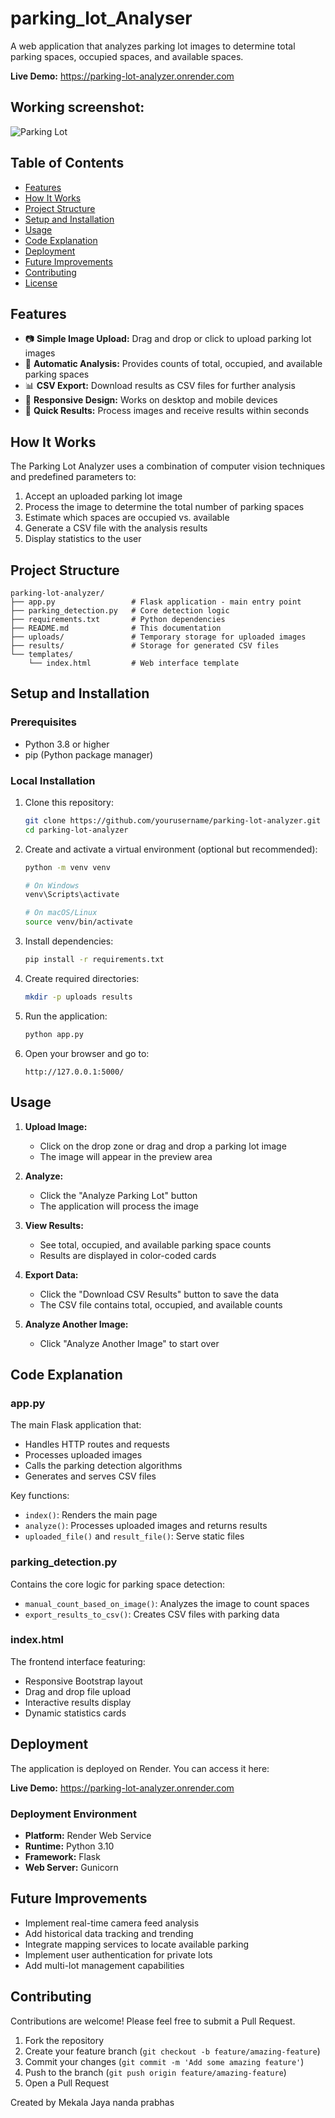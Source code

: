 # parking_lot_Analyser

A web application that analyzes parking lot images to determine total parking spaces, occupied spaces, and available spaces.

**Live Demo:** https://parking-lot-analyzer.onrender.com

## Working screenshot:
![Parking Lot](Screenshot%202025-05-20%20at%2011.59.13%E2%80%AFPM.png)

## Table of Contents

- [Features](#features)
- [How It Works](#how-it-works)
- [Project Structure](#project-structure)
- [Setup and Installation](#setup-and-installation)
- [Usage](#usage)
- [Code Explanation](#code-explanation)
- [Deployment](#deployment)
- [Future Improvements](#future-improvements)
- [Contributing](#contributing)
- [License](#license)

## Features

- 📷 **Simple Image Upload:** Drag and drop or click to upload parking lot images
- 🔢 **Automatic Analysis:** Provides counts of total, occupied, and available parking spaces
- 📊 **CSV Export:** Download results as CSV files for further analysis
- 📱 **Responsive Design:** Works on desktop and mobile devices
- 🚗 **Quick Results:** Process images and receive results within seconds

## How It Works

The Parking Lot Analyzer uses a combination of computer vision techniques and predefined parameters to:

1. Accept an uploaded parking lot image
2. Process the image to determine the total number of parking spaces
3. Estimate which spaces are occupied vs. available
4. Generate a CSV file with the analysis results
5. Display statistics to the user

## Project Structure

```
parking-lot-analyzer/
├── app.py                 # Flask application - main entry point
├── parking_detection.py   # Core detection logic
├── requirements.txt       # Python dependencies
├── README.md              # This documentation
├── uploads/               # Temporary storage for uploaded images
├── results/               # Storage for generated CSV files
└── templates/             
    └── index.html         # Web interface template
```

## Setup and Installation

### Prerequisites

- Python 3.8 or higher
- pip (Python package manager)

### Local Installation

1. Clone this repository:
   ```bash
   git clone https://github.com/yourusername/parking-lot-analyzer.git
   cd parking-lot-analyzer
   ```

2. Create and activate a virtual environment (optional but recommended):
   ```bash
   python -m venv venv
   
   # On Windows
   venv\Scripts\activate
   
   # On macOS/Linux
   source venv/bin/activate
   ```

3. Install dependencies:
   ```bash
   pip install -r requirements.txt
   ```

4. Create required directories:
   ```bash
   mkdir -p uploads results
   ```

5. Run the application:
   ```bash
   python app.py
   ```

6. Open your browser and go to:
   ```
   http://127.0.0.1:5000/
   ```

## Usage

1. **Upload Image:**
   - Click on the drop zone or drag and drop a parking lot image
   - The image will appear in the preview area

2. **Analyze:**
   - Click the "Analyze Parking Lot" button
   - The application will process the image

3. **View Results:**
   - See total, occupied, and available parking space counts
   - Results are displayed in color-coded cards

4. **Export Data:**
   - Click the "Download CSV Results" button to save the data
   - The CSV file contains total, occupied, and available counts

5. **Analyze Another Image:**
   - Click "Analyze Another Image" to start over

## Code Explanation

### app.py

The main Flask application that:
- Handles HTTP routes and requests
- Processes uploaded images
- Calls the parking detection algorithms
- Generates and serves CSV files

Key functions:
- `index()`: Renders the main page
- `analyze()`: Processes uploaded images and returns results
- `uploaded_file()` and `result_file()`: Serve static files

### parking_detection.py

Contains the core logic for parking space detection:
- `manual_count_based_on_image()`: Analyzes the image to count spaces
- `export_results_to_csv()`: Creates CSV files with parking data

### index.html

The frontend interface featuring:
- Responsive Bootstrap layout
- Drag and drop file upload
- Interactive results display
- Dynamic statistics cards

## Deployment

The application is deployed on Render. You can access it here:

**Live Demo:** https://parking-lot-analyzer.onrender.com

### Deployment Environment

- **Platform:** Render Web Service
- **Runtime:** Python 3.10
- **Framework:** Flask
- **Web Server:** Gunicorn

## Future Improvements

- Implement real-time camera feed analysis
- Add historical data tracking and trending
- Integrate mapping services to locate available parking
- Implement user authentication for private lots
- Add multi-lot management capabilities

## Contributing

Contributions are welcome! Please feel free to submit a Pull Request.

1. Fork the repository
2. Create your feature branch (`git checkout -b feature/amazing-feature`)
3. Commit your changes (`git commit -m 'Add some amazing feature'`)
4. Push to the branch (`git push origin feature/amazing-feature`)
5. Open a Pull Request


Created by Mekala Jaya nanda prabhas 
